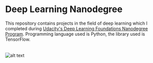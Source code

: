 # Deep Learning Nanodegree

This repository contains projects in the field of deep learning which I completed during <a href="https://www.udacity.com/course/deep-learning-nanodegree-foundation--nd101">Udacity's Deep Learning Foundations Nanodegree Program</a>. Programming language used is Python, the library used is TensorFlow. 
<br/>
<br/>
<br/>
![alt text](http://blog.udacity.com/wp-content/uploads/2017/01/blog-1-1024x538.jpg)
